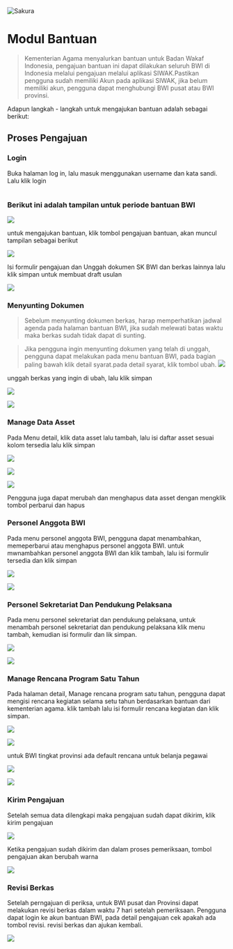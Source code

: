 <img alt="Sakura" id="readme-logo" src="https://kemenag.go.id/assets/imgs/theme/logo.png"/>

# Modul Bantuan

> Kementerian Agama menyalurkan bantuan untuk Badan Wakaf Indonesia, pengajuan bantuan ini dapat dilakukan seluruh BWI di Indonesia melalui pengajuan melalui aplikasi SIWAK.Pastikan pengguna sudah memiliki Akun pada aplikasi SIWAK, jika belum memiliki akun, pengguna dapat menghubungi BWI pusat atau BWI provinsi.

Adapun langkah - langkah untuk mengajukan bantuan adalah sebagai berikut:

## Proses Pengajuan

### Login

Buka halaman log in, lalu masuk menggunakan username dan kata sandi. Lalu klik login

![]()

### Berikut ini adalah tampilan untuk periode bantuan BWI

![](https://apps.syscloud.my.id/docs_app/images/1742279314.png)

untuk mengajukan bantuan, klik tombol pengajuan bantuan, akan muncul tampilan sebagai berikut

![](https://apps.syscloud.my.id/docs_app/images/1742279332.png)

Isi formulir pengajuan dan Unggah dokumen SK BWI dan berkas lainnya lalu klik simpan untuk membuat draft usulan

![](https://apps.syscloud.my.id/docs_app/images/1742279350.png)

### Menyunting Dokumen

> Sebelum menyunting dokumen berkas, harap memperhatikan jadwal agenda pada halaman bantuan BWI, jika sudah melewati batas waktu maka berkas sudah tidak dapat di sunting.

> Jika pengguna ingin menyunting dokumen yang telah di unggah, pengguna dapat melakukan pada menu bantuan BWI, pada bagian paling bawah klik detail syarat.pada detail syarat, klik tombol ubah.
> ![](https://apps.syscloud.my.id/docs_app/images/1742279368.png)

unggah berkas yang ingin di ubah, lalu klik simpan

![](https://apps.syscloud.my.id/docs_app/images/1742279387.png)

![](https://apps.syscloud.my.id/docs_app/images/1742279402.png)

### Manage Data Asset

Pada Menu detail, klik data asset lalu tambah, lalu isi daftar asset sesuai kolom tersedia lalu klik simpan

![](https://apps.syscloud.my.id/docs_app/images/1742279422.png)

![](https://apps.syscloud.my.id/docs_app/images/1742279442.png)

![](https://apps.syscloud.my.id/docs_app/images/1742279458.png)

Pengguna juga dapat merubah dan menghapus data asset dengan mengklik tombol perbarui dan hapus

### Personel Anggota BWI

Pada menu personel anggota BWI, pengguna dapat menambahkan, memeperbarui atau menghapus personel anggota BWI. untuk mwnambahkan personel anggota BWI dan klik tambah, lalu isi formulir tersedia dan klik simpan

![](https://apps.syscloud.my.id/docs_app/images/1742279474.png)

![](https://apps.syscloud.my.id/docs_app/images/1742279494.png)

### Personel Sekretariat Dan Pendukung Pelaksana

Pada menu personel sekretariat dan pendukung pelaksana, untuk menambah personel sekretariat dan pendukung pelaksana klik menu tambah, kemudian isi formulir dan lik simpan.

![](https://apps.syscloud.my.id/docs_app/images/1742279511.png)

![](https://apps.syscloud.my.id/docs_app/images/1742279527.png)

### Manage Rencana Program Satu Tahun

Pada halaman detail, Manage rencana program satu tahun, pengguna dapat mengisi rencana kegiatan selama setu tahun berdasarkan bantuan dari kementerian agama. klik tambah lalu isi formulir rencana kegiatan dan klik simpan.

![](https://apps.syscloud.my.id/docs_app/images/1742279541.png)

![](https://apps.syscloud.my.id/docs_app/images/1742279557.png)

untuk BWI tingkat provinsi ada default rencana untuk belanja pegawai

![](https://apps.syscloud.my.id/docs_app/images/1742279573.png)

![](https://apps.syscloud.my.id/docs_app/images/1742279618.png)

### Kirim Pengajuan

Setelah semua data dilengkapi maka pengajuan sudah dapat dikirim, klik kirim pengajuan

![](https://apps.syscloud.my.id/docs_app/images/1742279639.png)

Ketika pengajuan sudah dikirim dan dalam proses pemeriksaan, tombol pengajuan akan berubah warna

![](https://apps.syscloud.my.id/docs_app/images/1742279656.png)

### Revisi Berkas

Setelah perngajuan di periksa, untuk BWI pusat dan Provinsi dapat melakukan revisi berkas dalam waktu 7 hari setelah pemeriksaan.
Pengguna dapat login ke akun bantuan BWI, pada detail pengajuan cek apakah ada tombol revisi. revisi berkas dan ajukan kembali.

![](https://apps.syscloud.my.id/docs_app/images/1742281262.png)
